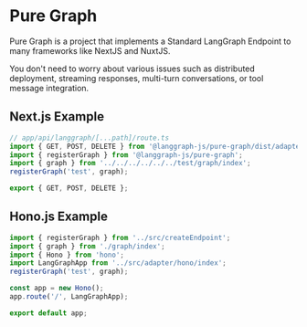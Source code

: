 # Pure Graph

Pure Graph is a project that implements a Standard LangGraph Endpoint to many frameworks like NextJS and NuxtJS.

You don't need to worry about various issues such as distributed deployment, streaming responses, multi-turn conversations, or tool message integration.

## Next.js Example

```js
// app/api/langgraph/[...path]/route.ts
import { GET, POST, DELETE } from '@langgraph-js/pure-graph/dist/adapter/nextjs/router.js';
import { registerGraph } from '@langgraph-js/pure-graph';
import { graph } from '../../../../../../test/graph/index';
registerGraph('test', graph);

export { GET, POST, DELETE };
```

## Hono.js Example

```js
import { registerGraph } from '../src/createEndpoint';
import { graph } from './graph/index';
import { Hono } from 'hono';
import LangGraphApp from '../src/adapter/hono/index';
registerGraph('test', graph);

const app = new Hono();
app.route('/', LangGraphApp);

export default app;
```
